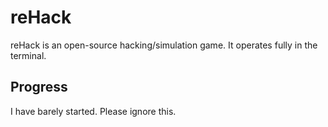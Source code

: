 # reHack
reHack is an open-source hacking/simulation game. It operates fully in the terminal.
## Progress
I have barely started. Please ignore this. 
